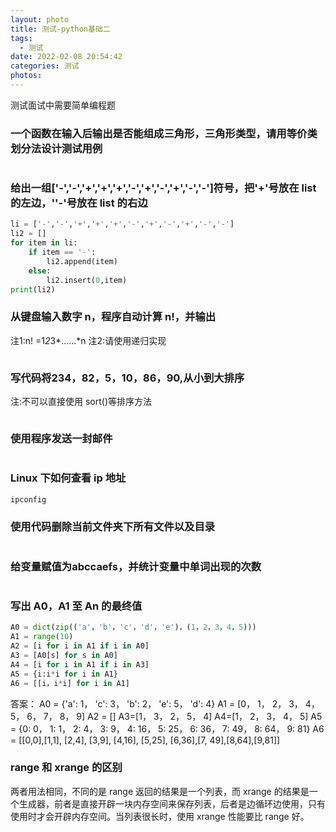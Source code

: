 ```yaml
---
layout: photo
title: 测试-python基础二
tags:
  - 测试
date: 2022-02-08 20:54:42
categories: 测试
photos:
---
```

测试面试中需要简单编程题
<!--more-->
### 一个函数在输入后输出是否能组成三角形，三角形类型，请用等价类划分法设计测试用例
```python

```

###  给出一组['-','-','+','+','+','-','+','-','+','-','-']符号，把'+'号放在 list 的左边，''-'号放在 list 的右边
```python
li = ['-','-','+','+','+','-','+','-','+','-','-']
li2 = []
for item in li:
	if item == '-':
		li2.append(item)
	else:
		li2.insert(0,item)
print(li2)
```

### 从键盘输入数字 n，程序自动计算 n!，并输出
注1:n! =1*2*3*......*n
注2:请使用递归实现
```python

```

### 写代码将234，82，5，10，86，90,从小到大排序
注:不可以直接使用 sort()等排序方法
```python

```

### 使用程序发送一封邮件
```python

```

### Linux 下如何查看 ip 地址
```python
ipconfig
```

### 使用代码删除当前文件夹下所有文件以及目录
```python

```

### 给变量赋值为abccaefs，并统计变量中单词出现的次数
```python

```

### 写出 A0，A1 至 An 的最终值
```python
A0 = dict(zip(('a'，'b'，'c'，'d'，'e')，(1，2，3，4，5)))
A1 = range(10)
A2 = [i for i in A1 if i in A0]
A3 = [A0[s] for s in A0]
A4 = [i for i in A1 if i in A3]
A5 = {i:i*i for i in A1}
A6 = [[i，i*i] for i in A1]
```
答案：
A0 = {'a': 1， 'c': 3， 'b': 2， 'e': 5， 'd': 4}
A1 = [0， 1， 2， 3， 4， 5， 6， 7， 8， 9]
A2 = []
A3=[1， 3， 2， 5， 4]
A4=[1， 2， 3， 4， 5]
A5 = {0: 0， 1: 1， 2: 4， 3: 9， 4: 16， 5: 25， 6: 36， 7: 49， 8: 64， 9: 81}
A6 = [[0,0],[1,1], [2,4], [3,9], [4,16], [5,25], [6,36],[7, 49],[8,64],[9,81]]

### range 和 xrange 的区别
  两者用法相同，不同的是 range 返回的结果是一个列表，而 xrange 的结果是一个生成器，前者是直接开辟一块内存空间来保存列表，后者是边循环边使用，只有使用时才会开辟内存空间。当列表很长时，使用 xrange 性能要比 range 好。